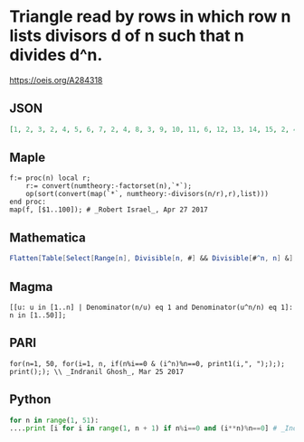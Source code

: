 # Triangle read by rows in which row n lists divisors d of n such that n divides d^n\.
https://oeis.org/A284318
## JSON
```JSON
[1, 2, 3, 2, 4, 5, 6, 7, 2, 4, 8, 3, 9, 10, 11, 6, 12, 13, 14, 15, 2, 4, 8, 16, 17, 6, 18, 19, 10, 20, 21, 22, 23, 6, 12, 24, 5, 25, 26, 3, 9, 27, 14, 28, 29, 30, 31, 2, 4, 8, 16, 32, 33, 34, 35, 6, 12, 18, 36, 37, 38, 39, 10, 20, 40, 41, 42, 43, 22, 44, 15, 45, 46, 47, 6, 12, 24, 48, 7, 49, 10, 50]
```
## Maple
```Maple
f:= proc(n) local r;
    r:= convert(numtheory:-factorset(n),`*`);
    op(sort(convert(map(`*`, numtheory:-divisors(n/r),r),list)))
end proc:
map(f, [$1..100]); # _Robert Israel_, Apr 27 2017
```
## Mathematica
```Mathematica
Flatten[Table[Select[Range[n], Divisible[n, #] && Divisible[#^n, n] &], {n, 50}]] (* _Indranil Ghosh_, Mar 25 2017 *)
```
## Magma
```Magma
[[u: u in [1..n] | Denominator(n/u) eq 1 and Denominator(u^n/n) eq 1]: n in [1..50]];
```
## PARI
```PARI
for(n=1, 50, for(i=1, n, if(n%i==0 & (i^n)%n==0, print1(i,", "););); print();); \\ _Indranil Ghosh_, Mar 25 2017
```
## Python
```Python
for n in range(1, 51):
....print [i for i in range(1, n + 1) if n%i==0 and (i**n)%n==0] # _Indranil Ghosh_, Mar 25 2017
```
